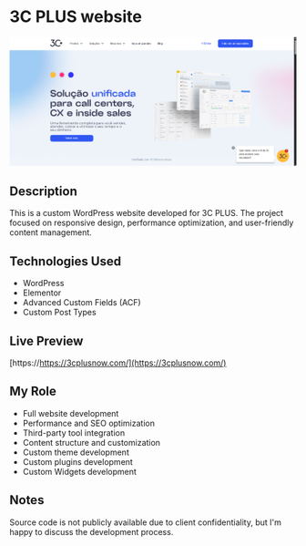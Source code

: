 # 3C PLUS website

![Screenshot](screenshots/homepage.png)

## Description
This is a custom WordPress website developed for 3C PLUS. The project focused on responsive design, performance optimization, and user-friendly content management.

## Technologies Used
- WordPress
- Elementor
- Advanced Custom Fields (ACF)
- Custom Post Types

## Live Preview
[https://https://3cplusnow.com/](https://3cplusnow.com/)

## My Role
- Full website development
- Performance and SEO optimization
- Third-party tool integration
- Content structure and customization
- Custom theme development
- Custom plugins development
- Custom Widgets development

## Notes
Source code is not publicly available due to client confidentiality, but I'm happy to discuss the development process.
